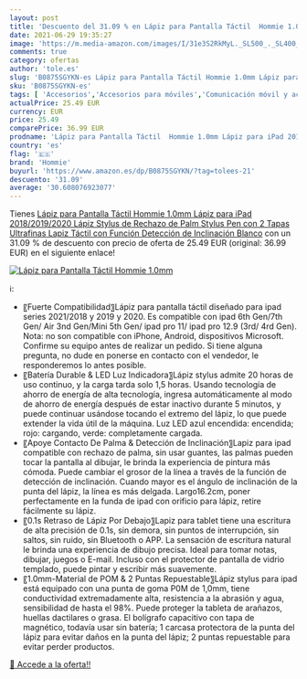 ```yaml
---
layout: post
title: 'Descuento del 31.09 % en Lápiz para Pantalla Táctil  Hommie 1.0mm'
date: 2021-06-29 19:35:27
image: 'https://m.media-amazon.com/images/I/31e3S2RkMyL._SL500_._SL400_.jpg'
comments: true
category: ofertas
author: 'tole.es'
slug: 'B0875SGYKN-es Lápiz para Pantalla Táctil Hommie 1.0mm Lápiz para iPad...'
sku: 'B0875SGYKN-es'
tags: [ 'Accesorios','Accesorios para móviles','Comunicación móvil y accesorios','Electrónica','Informática','Lápices para tabletas gráficas','Punteros para móviles','Teclados, ratones y periféricos de entrada','hommie','ipad', ]
actualPrice: 25.49 EUR
currency: EUR
price: 25.49
comparePrice: 36.99 EUR
prodname: 'Lápiz para Pantalla Táctil  Hommie 1.0mm Lápiz para iPad 2018/2019/2020  Lápiz Stylus de Rechazo de Palm  Stylus Pen con 2 Tapas Ultrafinas Lapiz Táctil con Función Detección de Inclinación Blanco'
country: 'es'
flag: '🇪🇸'
brand: 'Hommie'
buyurl: 'https://www.amazon.es/dp/B0875SGYKN/?tag=tolees-21'
descuento: '31.09'
average: '30.608076923077'
---
```


Tienes [Lápiz para Pantalla Táctil  Hommie 1.0mm Lápiz para iPad 2018/2019/2020  Lápiz Stylus de Rechazo de Palm  Stylus Pen con 2 Tapas Ultrafinas Lapiz Táctil con Función Detección de Inclinación Blanco](https://www.amazon.es/dp/B0875SGYKN/?tag=tolees-21) con un 31.09 % de descuento con precio de oferta de 25.49 EUR (original: 36.99 EUR) en el siguiente enlace!

[![Lápiz para Pantalla Táctil  Hommie 1.0mm](https://m.media-amazon.com/images/I/31e3S2RkMyL._SL500_._SL400_.jpg)](https://www.amazon.es/dp/B0875SGYKN/?tag=tolees-21)

ℹ️:

- 〖Fuerte Compatibilidad〗Lápiz para pantalla táctil diseñado para ipad series 2021/2018 y 2019 y 2020. Es compatible con ipad 6th Gen/7th Gen/ Air 3nd Gen/Mini 5th Gen/ ipad pro 11/ ipad pro 12.9 (3rd/ 4rd Gen). Nota: no son compatible con iPhone, Android, dispositivos Microsoft. Confirme su equipo antes de realizar un pedido. Si tiene alguna pregunta, no dude en ponerse en contacto con el vendedor, le responderemos lo antes posible.
- 〖Batería Durable & LED Luz Indicadora〗Lápiz stylus admite 20 horas de uso continuo, y la carga tarda solo 1,5 horas. Usando tecnología de ahorro de energía de alta tecnología, ingresa automáticamente al modo de ahorro de energía después de estar inactivo durante 5 minutos, y puede continuar usándose tocando el extremo del lápiz, lo que puede extender la vida útil de la máquina. Luz LED azul encendida: encendida; rojo: cargando, verde: completamente cargada.
- 〖Apoye Contacto De Palma & Detección de Inclinación〗Lapiz para ipad compatible con rechazo de palma, sin usar guantes, las palmas pueden tocar la pantalla al dibujar, le brinda la experiencia de pintura más cómoda. Puede cambiar el grosor de la línea a través de la función de detección de inclinación. Cuando mayor es el ángulo de inclinación de la punta del lápiz, la línea es más delgada. Largo16.2cm, poner perfectamente en la funda de ipad con orificio para lápiz, retire fácilmente su lápiz.
- 〖0.1s Retraso de Lápiz Por Debajo〗Lapiz para tablet tiene una escritura de alta precisión de 0.1s, sin demora, sin puntos de interrupción, sin saltos, sin ruido, sin Bluetooth o APP. La sensación de escritura natural le brinda una experiencia de dibujo precisa. Ideal para tomar notas, dibujar, juegos o E-mail. Incluso con el protector de pantalla de vidrio templado, puede pintar y escribir más suavemente.
- 〖1.0mm-Material de POM & 2 Puntas Repuestable〗Lápiz stylus para ipad está equipado con una punta de goma P0M de 1,0mm, tiene conductividad extremadamente alta, resistencia a la abrasión y agua, sensibilidad de hasta el 98%. Puede proteger la tableta de arañazos, huellas dactilares o grasa. El bolígrafo capacitivo con tapa de magnético, todavía usar sin batería; 1 carcasa protectora de la punta del lápiz para evitar daños en la punta del lápiz; 2 puntas repuestable para evitar perder productos.

[🛒 Accede a la oferta!!](https://www.amazon.es/dp/B0875SGYKN/?tag=tolees-21)
